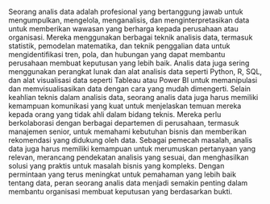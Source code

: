 Seorang analis data adalah profesional yang bertanggung jawab untuk mengumpulkan, mengelola, menganalisis, dan menginterpretasikan data untuk memberikan wawasan yang berharga kepada perusahaan atau organisasi. Mereka menggunakan berbagai teknik analisis data, termasuk statistik, pemodelan matematika, dan teknik penggalian data untuk mengidentifikasi tren, pola, dan hubungan yang dapat membantu perusahaan membuat keputusan yang lebih baik. Analis data juga sering menggunakan perangkat lunak dan alat analisis data seperti Python, R, SQL, dan alat visualisasi data seperti Tableau atau Power BI untuk memanipulasi dan memvisualisasikan data dengan cara yang mudah dimengerti. Selain keahlian teknis dalam analisis data, seorang analis data juga harus memiliki kemampuan komunikasi yang kuat untuk menjelaskan temuan mereka kepada orang yang tidak ahli dalam bidang teknis. Mereka perlu berkolaborasi dengan berbagai departemen di perusahaan, termasuk manajemen senior, untuk memahami kebutuhan bisnis dan memberikan rekomendasi yang didukung oleh data. Sebagai pemecah masalah, analis data juga harus memiliki kemampuan untuk merumuskan pertanyaan yang relevan, merancang pendekatan analisis yang sesuai, dan menghasilkan solusi yang praktis untuk masalah bisnis yang kompleks. Dengan permintaan yang terus meningkat untuk pemahaman yang lebih baik tentang data, peran seorang analis data menjadi semakin penting dalam membantu organisasi membuat keputusan yang berdasarkan bukti.

